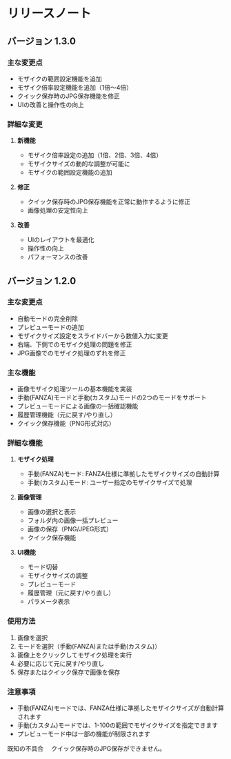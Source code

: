 # リリースノート

## バージョン 1.3.0

### 主な変更点
- モザイクの範囲設定機能を追加
- モザイク倍率設定機能を追加（1倍～4倍）
- クイック保存時のJPG保存機能を修正
- UIの改善と操作性の向上

### 詳細な変更
1. **新機能**
   - モザイク倍率設定の追加（1倍、2倍、3倍、4倍）
   - モザイクサイズの動的な調整が可能に
   - モザイクの範囲設定機能の追加

2. **修正**
   - クイック保存時のJPG保存機能を正常に動作するように修正
   - 画像処理の安定性向上

3. **改善**
   - UIのレイアウトを最適化
   - 操作性の向上
   - パフォーマンスの改善

## バージョン 1.2.0

### 主な変更点
- 自動モードの完全削除
- プレビューモードの追加
- モザイクサイズ設定をスライドバーから数値入力に変更
- 右端、下側でのモザイク処理の問題を修正
- JPG画像でのモザイク処理のずれを修正

### 主な機能
- 画像モザイク処理ツールの基本機能を実装
- 手動(FANZA)モードと手動(カスタム)モードの2つのモードをサポート
- プレビューモードによる画像の一括確認機能
- 履歴管理機能（元に戻す/やり直し）
- クイック保存機能（PNG形式対応）

### 詳細な機能
1. **モザイク処理**
   - 手動(FANZA)モード: FANZA仕様に準拠したモザイクサイズの自動計算
   - 手動(カスタム)モード: ユーザー指定のモザイクサイズで処理

2. **画像管理**
   - 画像の選択と表示
   - フォルダ内の画像一括プレビュー
   - 画像の保存（PNG/JPEG形式）
   - クイック保存機能

3. **UI機能**
   - モード切替
   - モザイクサイズの調整
   - プレビューモード
   - 履歴管理（元に戻す/やり直し）
   - パラメータ表示

### 使用方法
1. 画像を選択
2. モードを選択（手動(FANZA)または手動(カスタム)）
3. 画像上をクリックしてモザイク処理を実行
4. 必要に応じて元に戻す/やり直し
5. 保存またはクイック保存で画像を保存

### 注意事項
- 手動(FANZA)モードでは、FANZA仕様に準拠したモザイクサイズが自動計算されます
- 手動(カスタム)モードでは、1-100の範囲でモザイクサイズを指定できます
- プレビューモード中は一部の機能が制限されます

既知の不具合
　クイック保存時のJPG保存ができません。